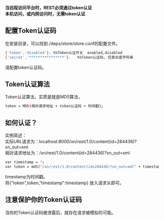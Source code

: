 **当远程访问平台时，REST必须通过token认证**<br>
**本机访问，或内网访问时，无需token认证**
## 配置Token认证码
在安装目录，可以找到./deps/store/store.conf的配置文件。
```bash
{'token','disabled'}. %%Token认证开关  enabled,disabled
{'secret','****************'}.   %%Token认证码, 任意长度字符串
```
请配置token认证码。

 
## Token认证算法
 
Token认证算法，实质是就是MD5算法，
```bash
token = MD5(相对请求地址 + token认证码 + 时间戳);

```


## 如何认证？
实例简述：<br>
实际URL请求为：localhost:8000/xn/rest/1.0/content(id=284436)?xn_out=xml<br>
相对请求地址为：/xn/rest/1.0/content(id=284436)?xn_out=xml<br>
```bash
var timestamp = ?;
var token = md5("/xn/rest/1.0/content(id=284436)?xn_out=xml" + timestamp + "****************");

```
timestamp为时间戳。<br>
将{"token",token,"timestamp":timestamp} 放入请求头即可。<br>

## 注意保护你的Token认证码
当你的Token认证码被泄露后，就存在请求被模拟的可能。